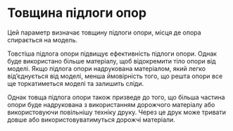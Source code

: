 Товщина підлоги опор
====

Цей параметр визначає товщину підлоги опори, місця де опора спирається на модель.

Товстіша підлога опори підвищує ефективність підлоги опори. Однак буде використано більше матеріалу, щоб відокремити тіло опори від моделі. Якщо підлога опори надрукована матеріалом, який легко від’єднується від моделі, менша ймовірність того, що решта опори все ще торкатиметься моделі та залишить сліди.

Однак товща підлога опори також призведе до того, що більша частина опори буде надрукована з використанням дорожчого матеріалу або використовуючи повільнішу техніку друку. Через це друк може тривати довше або використовуватимуться дорожчі матеріали.
